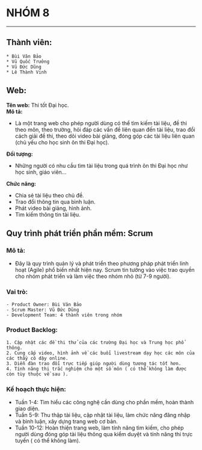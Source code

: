 ﻿# NHÓM 8

***
## Thành viên:

	* Bùi Văn Bảo
	* Vũ Quốc Trưởng
	* Vũ Ðức Dũng
	* Lê Thành Vinh
	
## Web:

**Tên web:** Thi tốt Đại học.  
**Mô tả:** 
-   Là một trang web cho phép người dùng có thể tìm kiếm tài liệu, đề thi theo môn, theo trường, hỏi đáp các vấn đề liên quan đến tài liệu, trao đổi cách giải đề thi, theo dõi video bài giảng, đóng góp các tài liệu liên quan (chủ yếu cho học sinh ôn thi Đại học).  

**Ðối tượng:** 
-   Những người có nhu cầu tìm tài liệu trong quá trình ôn thi Đại học như học sinh, giáo viên...  

**Chức năng:**
-  Chia sẻ tài liệu theo chủ đề.  
-   Trao đổi thông tin qua bình luận.  
-   Phát video bài giảng, hình ảnh.  
-   Tìm kiếm thông tin tài liệu.  

## Quy trình phát triển phần mềm: Scrum

### Mô tả:
-   Đây là quy trình quản lý và phát triển theo phương pháp phát triển linh hoạt (Agile) phổ biến nhất hiện nay. Scrum tin tưởng vào việc trao quyền cho nhóm phát triển và làm việc theo nhóm nhỏ (từ 7-9 người).  

### Vai trò:
	- Product Owner: Bùi Văn Bảo  
	- Scrum Master: Vũ Đức Dũng  
	- Development Team: 4 thành viên trong nhóm  
	
### Product Backlog:
	1. Cập nhật các đề thi thử của các trường Đại học và Trung học phổ thông.  
	2. Cung cấp video, hình ảnh về các buổi livestream dạy học các môn của các thầy cô dậy online.  
	3. Diễn đàn trao đổi trực tiếp giúp người dùng tương tác tốt hơn.  
	4. Tính năng thi trắc nghiệm cho một số môn ( có thể không làm được còn tùy thuộc về sau ).  

### Kế hoạch thực hiện:
-   Tuần 1-4: Tìm hiểu các công nghệ cần dùng cho phần mềm, hoàn thành giao diện.  
-   Tuần 5-9: Thu thập tài liệu, cập nhật tài liệu, làm chức năng đăng nhập và bình luận, xây dựng trang web cơ bản.  
-   Tuần 10-12: Hoàn thiện trang web, làm tính năng tìm kiếm, cho phép người dùng đóng góp tài liệu thông qua kiểm duyệt và tính năng thi trực tuyến ( có thể không làm).  
	
	
